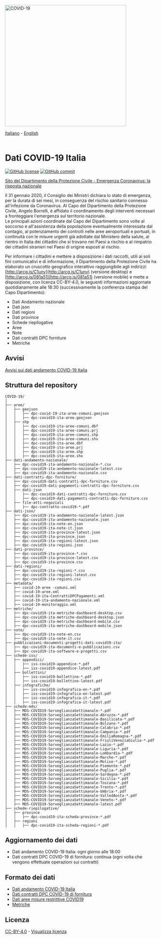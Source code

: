 <img src="http://opendatadpc.maps.arcgis.com/sharing/rest/content/items/5c8ef7516b5b4bb19f61037b4cd69015/data" alt="COVID-19" data-canonical-src="http://opendatadpc.maps.arcgis.com/sharing/rest/content/items/5c8ef7516b5b4bb19f61037b4cd69015/data" width="400" />

[Italiano](README.md) - [English](README_EN.md)<br><br>

# Dati COVID-19 Italia

[![GitHub license](https://img.shields.io/badge/License-Creative%20Commons%20Attribution%204.0%20International-blue)](https://github.com/pcm-dpc/COVID-19/blob/master/LICENSE)
[![GitHub commit](https://img.shields.io/github/last-commit/pcm-dpc/COVID-19)](https://github.com/pcm-dpc/COVID-19/commits/master)
 
[Sito del Dipartimento della Protezione Civile - Emergenza Coronavirus: la risposta nazionale](http://www.protezionecivile.it/attivita-rischi/rischio-sanitario/emergenze/coronavirus)

Il 31 gennaio 2020, il Consiglio dei Ministri dichiara lo stato di emergenza, per la durata di sei mesi, in conseguenza del rischio sanitario connesso all'infezione da Coronavirus.
Al Capo del Dipartimento della Protezione Civile, Angelo Borrelli, è affidato il coordinamento degli interventi necessari a fronteggiare l'emergenza sul territorio nazionale.  
Le principali azioni coordinate dal Capo del Dipartimento sono volte al soccorso e all'assistenza della popolazione eventualmente interessata dal contagio, al potenziamento dei controlli nelle aree aeroportuali e portuali, in continuità con le misure urgenti già adottate dal Ministero della salute, al rientro in Italia dei cittadini che si trovano nei Paesi a rischio e al rimpatrio dei cittadini stranieri nei Paesi di origine esposti al rischio.

Per informare i cittadini e mettere a disposizione i dati raccolti, utili ai soli fini comunicativi e di informazione, il Dipartimento della Protezione Civile ha elaborato un cruscotto geografico interattivo raggiungibile agli indirizzi  [http://arcg.is/C1unv](http://arcg.is/C1unv) (versione desktop) e [http://arcg.is/081a51](http://arcg.is/081a51) (versione mobile) e mette a disposizione, con licenza CC-BY-4.0, le seguenti informazioni aggiornate quotidianamente alle 18:30 (successivamente la conferenza stampa del Capo Dipartimento):

- Dati Andamento nazionale
- Dati json
- Dati regioni
- Dati province
- Schede riepilogative
- Aree
- Note
- Dati contratti DPC forniture
- Metriche

## Avvisi

[Avvisi sui dati andamento COVID-19 Italia](avvisi.md)<br>

## Struttura del repository
```
COVID-19/
│
├── aree/
│   ├── geojson
│   │   ├── dpc-covid-19-ita-aree-comuni.geojson
│   │   ├── dpc-covid19-ita-aree.geojson
│   ├── shp
│   │   ├── dpc-covid19-ita-aree-comuni.dbf
│   │   ├── dpc-covid19-ita-aree-comuni.prj
│   │   ├── dpc-covid19-ita-aree-comuni.shp
│   │   ├── dpc-covid19-ita-aree-comuni.shx
│   │   ├── dpc-covid19-ita-aree.dbf
│   │   ├── dpc-covid19-ita-aree.prj
│   │   ├── dpc-covid19-ita-aree.shp
│   │   ├── dpc-covid19-ita-aree.shx
├── dati-andamento-nazionale/
│   ├── dpc-covid19-ita-andamento-nazionale-*.csv
│   ├── dpc-covid19-ita-andamento-nazionale-latest.csv
│   ├── dpc-covid19-ita-andamento-nazionale.csv
├── dati-contratti-dpc-forniture/
│   ├── dpc-covid19-dati-contratti-dpc-forniture.csv
│   ├── dpc-covid19-dati-pagamenti-contratti-dpc-forniture.csv
│   ├── dati-json
│   │   ├── dpc-covid19-dati-contratti-dpc-forniture.csv
│   │   ├── dpc-covid19-dati-pagamenti-contratti-dpc-forniture.csv
│   ├── file-atti-negoziali
│   │   ├── dpc-contratto-covid19-*.pdf
├── dati-json/
│   ├── dpc-covid19-ita-andamento-nazionale-latest.json
│   ├── dpc-covid19-ita-andamento-nazionale.json
│   ├── dpc-covid19-ita-note-en.json
│   ├── dpc-covid19-ita-note-it.json
│   ├── dpc-covid19-ita-province-latest.json
│   ├── dpc-covid19-ita-province.json
│   ├── dpc-covid19-ita-regioni-latest.json
│   ├── dpc-covid19-ita-regioni.json
├── dati-province/
│   ├── dpc-covid19-ita-province-*.csv
│   ├── dpc-covid19-ita-province-latest.csv
│   ├── dpc-covid19-ita-province.csv
├── dati-regioni/
│   ├── dpc-covid19-ita-regioni-*.csv
│   ├── dpc-covid19-ita-regioni-latest.csv
│   ├── dpc-covid19-ita-regioni.csv
├── metadata/
│   ├── covid-19-aree -comuni.xml
│   ├── covid-19-aree.xml
│   ├── covid-19-ita-ContrattiDPCPagamenti.xml
│   ├── covid-19-ita-andamento-nazionale.xml
│   ├── covid-19-monitoraggio.xml
├── metriche/
│   ├── dpc-covid19-ita-metriche-dashboard-desktop.csv
│   ├── dpc-covid19-ita-metriche-dashboard-desktop.json
│   ├── dpc-covid19-ita-metriche-dashboard-mobile.csv
│   ├── dpc-covid19-ita-metriche-dashboard-mobile.json
├── note/
│   ├── dpc-covid19-ita-note-en.csv
│   ├── dpc-covid19-ita-note-it.csv
├── pubblicazioni-documenti-progetti-dati-covid19-ita/
│   ├── dpc-covid19-ita-documenti-e-pubblicazioni.csv
│   ├── dpc-covid19-ita-software-e-progetti.csv
├── schede-iss/
│   ├── appendici/
│   │   ├── iss-covid19-appendice-*.pdf
│   │   ├── iss-covid19-appendice-latest.pdf
│   ├── bollettini/
│   │   ├── iss-covid19-bollettino-*.pdf
│   │   ├── iss-covid19-bollettino-latest.pdf
│   ├── infografiche/
│   │   ├── iss-covid19-infografica-en-*.pdf
│   │   ├── iss-covid19-infografica-en-latest.pdf
│   │   ├── iss-covid19-infografica-it-*.pdf
│   │   ├── iss-covid19-infografica-it-latest.pdf
├── schede-mds/
│   ├── MDS-COVID19-SorveglianzaSettimanale-*.pdf
│   ├── MDS-COVID19-SorveglianzaSettimanale-Abruzzo-*.pdf
│   ├── MDS-COVID19-SorveglianzaSettimanale-Basilicata-*.pdf
│   ├── MDS-COVID19-SorveglianzaSettimanale-Bolzano-*.pdf
│   ├── MDS-COVID19-SorveglianzaSettimanale-Calabria-*.pdf
│   ├── MDS-COVID19-SorveglianzaSettimanale-Campania-*.pdf
│   ├── MDS-COVID19-SorveglianzaSettimanale-EmiliaRomagna-*.pdf
│   ├── MDS-COVID19-SorveglianzaSettimanale-FriuliVeneziaGiulia-*.pdf
│   ├── MDS-COVID19-SorveglianzaSettimanale-Lazio-*.pdf
│   ├── MDS-COVID19-SorveglianzaSettimanale-Liguria-*.pdf
│   ├── MDS-COVID19-SorveglianzaSettimanale-Lombardia-*.pdf
│   ├── MDS-COVID19-SorveglianzaSettimanale-Marche-*.pdf
│   ├── MDS-COVID19-SorveglianzaSettimanale-Molise-*.pdf
│   ├── MDS-COVID19-SorveglianzaSettimanale-Piemonte-*.pdf
│   ├── MDS-COVID19-SorveglianzaSettimanale-Puglia-*.pdf
│   ├── MDS-COVID19-SorveglianzaSettimanale-Sardegna-*.pdf
│   ├── MDS-COVID19-SorveglianzaSettimanale-Sicilia-*.pdf
│   ├── MDS-COVID19-SorveglianzaSettimanale-Toscana-*.pdf
│   ├── MDS-COVID19-SorveglianzaSettimanale-Trento-*.pdf
│   ├── MDS-COVID19-SorveglianzaSettimanale-Umbria-*.pdf
│   ├── MDS-COVID19-SorveglianzaSettimanale-ValledAosta-*.pdf
│   ├── MDS-COVID19-SorveglianzaSettimanale-Veneto-*.pdf
│   ├── MDS-COVID19-SorveglianzaSettimanale-latest.pdf
├── schede-riepilogative/
│   ├── province
│   │   ├── dpc-covid19-ita-scheda-province-*.pdf
│   ├── regioni
│   │   ├── dpc-covid19-ita-scheda-regioni-*.pdf
```

## Aggiornamento dei dati

- Dati andamento COVID-19 Italia: ogni giorno alle 18:00<br>
- Dati contratti DPC COVID-19 di fornitura: continua (ogni volta che vengono effettuate operazioni sui contratti)

## Formato dei dati

- [Dati andamento COVID-19 Italia](dati-andamento-covid19-italia.md)<br>
- [Dati contratti DPC COVID-19 di fornitura](dati-contratti-dpc-covid19-fornitura.md)
- [Dati aree misure restrittive COVID19](dati-aree-covid19.md)
- [Metriche](metriche.md)

## Licenza

[CC-BY-4.0](https://creativecommons.org/licenses/by/4.0/deed.it) - [Visualizza licenza](https://github.com/pcm-dpc/COVID-19/blob/master/LICENSE)
